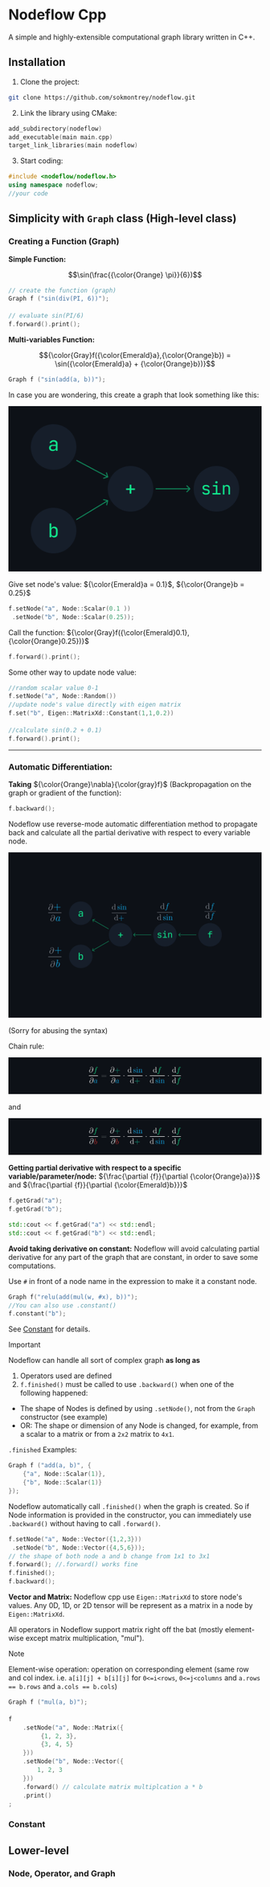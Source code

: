 # Nodeflow Cpp
A simple and highly-extensible computational graph library written in C++.

## Installation 

1. Clone the project:
```bash
git clone https://github.com/sokmontrey/nodeflow.git
```

2. Link the library using CMake:
```cpp
add_subdirectory(nodeflow)
add_executable(main main.cpp)
target_link_libraries(main nodeflow)
```

3. Start coding:
```cpp
#include <nodeflow/nodeflow.h>
using namespace nodeflow;
//your code
```

## Simplicity with `Graph` class (High-level class)
### Creating a Function (Graph)

**Simple Function:**

$$\sin(\frac{{\color{Orange} \pi}}{6})$$

```cpp
// create the function (graph)
Graph f ("sin(div(PI, 6))");

// evaluate sin(PI/6)
f.forward().print();
```

**Multi-variables Function:**

$${\color{Gray}f({\color{Emerald}a},{\color{Orange}b}) = \sin({\color{Emerald}a} + {\color{Orange}b})}$$

```cpp
Graph f ("sin(add(a, b))");
```

In case you are wondering, this create a graph that look something like this:

![image of sin(a+b) graph](./img/1.png)

Give set node's value: ${\color{Emerald}a = 0.1}$,  ${\color{Orange}b = 0.25}$

```cpp
f.setNode("a", Node::Scalar(0.1 ))
 .setNode("b", Node::Scalar(0.25));
```

Call the function: ${\color{Gray}f({\color{Emerald}0.1},{\color{Orange}0.25})}$

```cpp
f.forward().print();
```

Some other way to update node value:

```cpp
//random scalar value 0-1
f.setNode("a", Node::Random()) 
//update node's value directly with eigen matrix
f.set("b", Eigen::MatrixXd::Constant(1,1,0.2))

//calculate sin(0.2 + 0.1)
f.forward().print();
```

---

### Automatic Differentiation:

**Taking** ${\color{Orange}\nabla}{\color{gray}f}$ (Backpropagation on the graph or gradient of the function):
```cpp
f.backward();
```

Nodeflow use reverse-mode automatic differentiation method to propagate back and calculate all the partial derivative with respect to every variable node.

![auto diff reverse mode on graph](./img/2.png)

(Sorry for abusing the syntax)

Chain rule:

![partial derivative wrt a](./img/3.png)

and

![partial derivative wrt b](./img/4.png)

**Getting partial derivative with respect to a specific variable/parameter/node:** ${\frac{\partial {f}}{\partial {\color{Orange}a}}}$ and ${\frac{\partial {f}}{\partial {\color{Emerald}b}}}$

```cpp
f.getGrad("a");
f.getGrad("b");
```

```cpp
std::cout << f.getGrad("a") << std::endl;
std::cout << f.getGrad("b") << std::endl;
```

**Avoid taking derivative on constant:**
Nodeflow will avoid calculating partial derivative for any part of the graph that are constant, in order to save some computations.

Use `#` in front of a node name in the expression to make it a constant node. 
```cpp
Graph f("relu(add(mul(w, #x), b))");
//You can also use .constant()
f.constant("b");
```

See [Constant](#constant) for details.

>[!IMPORTANT] 
> Nodeflow can handle all sort of complex graph **as long as**
> 1. Operators used are defined 
> 2. `f.finished()` must be called to use `.backward()` when one of the following happened:
> 	- The shape of Nodes is defined by using `.setNode()`, not from the `Graph` constructor (see example)
> 	- OR: The shape or dimension of any Node is changed, for example, from a scalar to a matrix or from a `2x2` matrix to `4x1`.

`.finished` Examples:
```cpp
Graph f ("add(a, b)", {
	{"a", Node::Scalar(1)},
	{"b", Node::Scalar(1)}
}); 
```

Nodeflow automatically call `.finished()` when the graph is created. So if Node information is provided in the constructor,  you can immediately use `.backward()` without having to call `.forward()`.

```cpp
f.setNode("a", Node::Vector({1,2,3}))
 .setNode("b", Node::Vector({4,5,6}));
// the shape of both node a and b change from 1x1 to 3x1
f.forward(); //.forward() works fine
f.finished();
f.backward();
```



**Vector and Matrix:**
Nodeflow cpp use `Eigen::MatrixXd` to store node's values. Any 0D, 1D, or 2D tensor will be represent as a matrix in a node by `Eigen::MatrixXd`.

All operators in Nodeflow support matrix right off the bat (mostly element-wise except matrix multiplication, "mul"). 

>[!Note]
>Element-wise operation: operation on corresponding element (same row and col index. i.e. `a[i][j] + b[i][j]` for `0<=i<rows`, `0<=j<columns` and `a.rows == b.rows` and `a.cols == b.cols`) 

```cpp
Graph f ("mul(a, b)");

f
	.setNode("a", Node::Matrix({
		 {1, 2, 3},
		 {3, 4, 5}
	}))
	.setNode("b", Node::Vector({
		1, 2, 3
	}))
	.forward() // calculate matrix multiplcation a * b
	.print()
;
```

### Constant

## Lower-level 
### Node, Operator, and Graph
